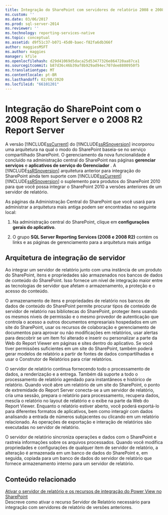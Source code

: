 ```yaml
---
title: Integração do SharePoint com servidores de relatório 2008 e 2008 R2 | Microsoft Docs
ms.custom: ''
ms.date: 03/06/2017
ms.prod: sql-server-2014
ms.reviewer: ''
ms.technology: reporting-services-native
ms.topic: conceptual
ms.assetid: d9f51c37-b071-45d0-baec-f82fa6db366f
author: maggiesMSFT
ms.author: maggies
manager: kfile
ms.openlocfilehash: d29d41069d5daca25d53477326e864720aa87ca1
ms.sourcegitcommit: b87d36c46b39af8b929ad94ec707dee8800950f5
ms.translationtype: MT
ms.contentlocale: pt-BR
ms.lasthandoff: 02/08/2020
ms.locfileid: "66101201"
---
```

# <a name="sharepoint-integration-with-2008-and-2008-r2--report-servers"></a>Integração do SharePoint com o 2008 Report Server e o 2008 R2 Report Server
  A versão [!INCLUDE[ssCurrent](../includes/sscurrent-md.md)] do [!INCLUDE[ssRSnoversion](../includes/ssrsnoversion-md.md)] incorporou uma arquitetura na qual o modo do SharePoint baseia-se no serviço compartilhado SharePoint. O gerenciamento da nova funcionalidade é concluído na administração central do SharePoint nas páginas **gerenciar serviços** e **aplicativos de serviço do Gerenciador** . A [!INCLUDE[ssRSnoversion](../includes/ssrsnoversion-md.md)] arquitetura anterior para integração do SharePoint ainda tem suporte com [!INCLUDE[ssCurrent](../includes/sscurrent-md.md)] [!INCLUDE[ssRSnoversion](../includes/ssrsnoversion-md.md)] o suplemento para produtos do SharePoint 2010 para que você possa integrar o SharePoint 2010 a versões anteriores de um servidor de relatório.  
  
 As páginas da Administração Central do SharePoint que você usará para administrar a arquitetura mais antiga podem ser encontradas no seguinte local:  
  
1.  Na administração central do SharePoint, clique em **configurações gerais do aplicativo**.  
  
2.  O grupo **SQL Server Reporting Services (2008 e 2008 R2)** contém os links e as páginas de gerenciamento para a arquitetura mais antiga  
  
## <a name="server-integration-architecture"></a>Arquitetura de integração de servidor  
 Ao integrar um servidor de relatório junto com uma instância de um produto do SharePoint, itens e propriedades são armazenados nos bancos de dados de conteúdo do SharePoint. Isso fornece um nível de integração maior entre as tecnologias de servidor que afetam o armazenamento, a proteção e o acesso do conteúdo.  
  
 O armazenamento de itens e propriedades de relatório nos bancos de dados de conteúdo do SharePoint permite procurar tipos de conteúdo de servidor de relatório nas bibliotecas do SharePoint, proteger itens usando os mesmos níveis de permissão e o mesmo provedor de autenticação que controla o acesso a outros documentos empresariais hospedados em um site do SharePoint, usar os recursos de colaboração e gerenciamento de documentos para aprovar ou não modificações em relatórios, usar alertas para descobrir se um item foi alterado e inserir ou personalizar a parte da Web do Report Viewer em páginas e sites dentro do aplicativo. Se você tiver permissões suficientes em um site do SharePoint, também poderá gerar modelos de relatório a partir de fontes de dados compartilhadas e usar o Construtor de Relatórios para criar relatórios.  
  
 O servidor de relatório continua fornecendo todo o processamento de dados, a renderização e a entrega. Também dá suporte a todo o processamento de relatório agendado para instantâneos e histórico de relatório. Quando você abre um relatório de um site do SharePoint, o ponto de extremidade do Report Server conecta-se a um servidor de relatório, cria uma sessão, prepara o relatório para processamento, recupera dados, mescla o relatório no layout de relatório e o exibe na parte da Web do Report Viewer. Enquanto o relatório estiver aberto, você poderá exportá-lo para diferentes formatos de aplicativos, bem como interagir com dados analisando a entrada de números subjacentes ou clicando em um relatório relacionado. As operações de exportação e interação de relatórios são executadas no servidor de relatório.  
  
 O servidor de relatório sincroniza operações e dados com o SharePoint e rastreia informações sobre os arquivos processados. Quando você modifica propriedades e configurações de qualquer item de servidor de relatório, a alteração é armazenada em um banco de dados do SharePoint e, em seguida, copiada para um banco de dados do servidor de relatório que fornece armazenamento interno para um servidor de relatório.  
  
## <a name="related-content"></a>Conteúdo relacionado  
 [Ativar o servidor de relatório e os recursos de integração do Power View no SharePoint](activate-the-report-server-and-power-view-integration-features-in-sharepoint.md)  
 Descreve como ativar o recurso Servidor de Relatório necessário para integração com servidores de relatório de versões anteriores.  
  
  
